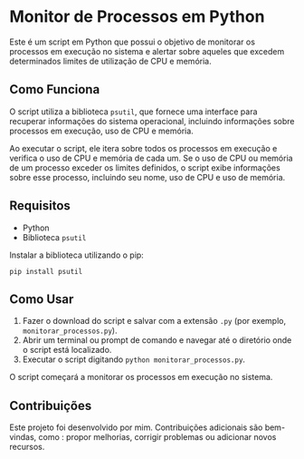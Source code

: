 # Monitor de Processos em Python

Este é um script em Python que possui o objetivo de monitorar os processos em execução no sistema e alertar sobre aqueles que excedem determinados limites de utilização de CPU e memória.

## Como Funciona

O script utiliza a biblioteca `psutil`, que fornece uma interface para recuperar informações do sistema operacional, incluindo informações sobre processos em execução, uso de CPU e memória.

Ao executar o script, ele itera sobre todos os processos em execução e verifica o uso de CPU e memória de cada um. Se o uso de CPU ou memória de um processo exceder os limites definidos, o script exibe informações sobre esse processo, incluindo seu nome, uso de CPU e uso de memória.

## Requisitos

- Python
- Biblioteca `psutil`

Instalar a biblioteca utilizando o pip:

```
pip install psutil
```

## Como Usar

1. Fazer o download do script e salvar com a extensão `.py` (por exemplo, `monitorar_processos.py`).
2. Abrir um terminal ou prompt de comando e navegar até o diretório onde o script está localizado.
3. Executar o script digitando `python monitorar_processos.py`.

O script começará a monitorar os processos em execução no sistema.

## Contribuições

Este projeto foi desenvolvido por mim. Contribuições adicionais são bem-vindas, como : propor melhorias, corrigir problemas ou adicionar novos recursos.

